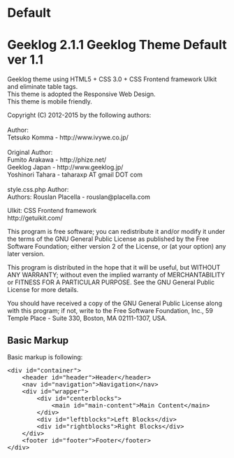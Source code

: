 # Default

<h1>Geeklog 2.1.1 Geeklog Theme Default ver 1.1</h1>

<p>Geeklog theme using HTML5 + CSS 3.0 + CSS Frontend framework UIkit and eliminate table tags.<br>
This theme is adopted the Responsive Web Design.<br>
This theme is mobile friendly.</p>

<p>Copyright (C) 2012-2015 by the following authors:<br>
<br>
Author: <br>
Tetsuko Komma - http://www.ivywe.co.jp/<br>
<br>
Original Author: <br>
Fumito Arakawa   - http://phize.net/ <br>
Geeklog Japan    - http://www.geeklog.jp/ <br>
Yoshinori Tahara - taharaxp AT gmail DOT com<br>
<br>
style.css.php Author: <br>
Authors: Rouslan Placella  - rouslan@placella.com<br>
</p>

<p>UIkit: CSS Frontend framework<br>
http://getuikit.com/</p>


<p>This program is free software; you can redistribute it and/or
modify it under the terms of the GNU General Public License
as published by the Free Software Foundation; either version 2
of the License, or (at your option) any later version.</p>
                                 
<p>This program is distributed in the hope that it will be useful,
but WITHOUT ANY WARRANTY; without even the implied warranty of
MERCHANTABILITY or FITNESS FOR A PARTICULAR PURPOSE.  See the
GNU General Public License for more details.</p>
                                 
<p>You should have received a copy of the GNU General Public License
along with this program; if not, write to the Free Software Foundation,
Inc., 59 Temple Place - Suite 330, Boston, MA  02111-1307, USA.</p>
                                 
<h2>Basic Markup</h2>

<p>Basic markup is following:</p>

<pre>
&#60;div id="container"&#62;
    &#60;header id="header"&#62;Header&#60;/header&#62;
    &#60;nav id="navigation"&#62;Navigation&#60;/nav&#62;
    &#60;div id="wrapper"&#62;
        &#60;div id="centerblocks"&#62;
            &#60;main id="main-content"&#62;Main Content&#60;/main&#62;
        &#60;/div&#62;
        &#60;div id="leftblocks"&#62;Left Blocks&#60;/div&#62;
        &#60;div id="rightblocks"&#62;Right Blocks&#60;/div&#62;
    &#60;/div&#62;
    &#60;footer id="footer"&#62;Footer&#60;/footer&#62;
&#60;/div&#62;
</pre>

